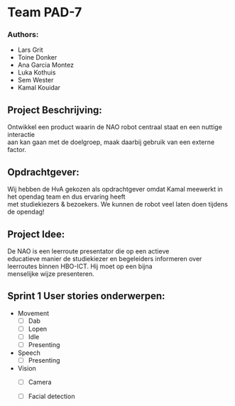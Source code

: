 # Team PAD-7
### Authors: 
- Lars Grit 
- Toine Donker 
- Ana Garcia Montez 
- Luka Kothuis 
- Sem Wester 
- Kamal Kouidar

## Project Beschrijving:
Ontwikkel een product waarin de NAO  robot centraal staat en een nuttige interactie<br>
aan kan gaan met de doelgroep, maak daarbij gebruik van een externe factor.

## Opdrachtgever:
Wij hebben de HvA gekozen als opdrachtgever omdat Kamal meewerkt in het opendag team en dus ervaring heeft<br>
met studiekiezers & bezoekers. We kunnen de robot veel laten doen tijdens de opendag!

## Project Idee:
De NAO is een leerroute presentator die op een actieve<br>
educatieve manier de studiekiezer en begeleiders informeren over leerroutes binnen HBO-ICT. Hij moet op een bijna<br>
menselijke wijze presenteren.

## Sprint 1 User stories onderwerpen:
- Movement<br>
  - [ ] Dab <br>
  - [ ] Lopen <br>
  - [ ] Idle <br>
  - [ ] Presenting
- Speech<br>
    - [ ] Presenting
- Vision
   - [ ] Camera
  -  [ ] Facial detection


 


